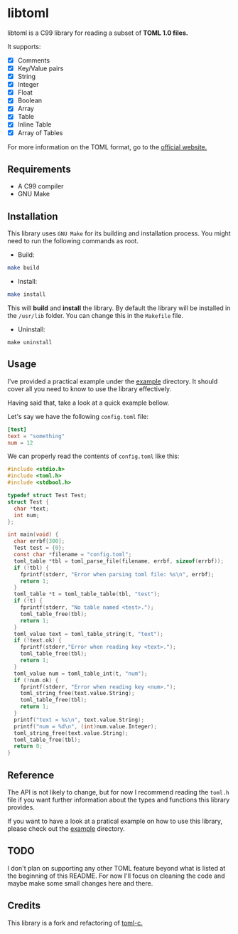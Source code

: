 # libtoml

libtoml is a C99 library for reading a subset of **TOML 1.0 files.**

It supports:

- [x] Comments
- [x] Key/Value pairs
- [x] String
- [x] Integer
- [x] Float
- [x] Boolean
- [x] Array
- [x] Table
- [x] Inline Table
- [x] Array of Tables

For more information on the TOML format, go to the [official website.](https://toml.io/en/v1.0.0)

## Requirements

- A C99 compiler
- GNU Make

## Installation

This library uses `GNU Make` for its building and installation process. You might need to run the following commands as root.

- Build:

```sh
make build
```

- Install:

```sh
make install
```

This will **build** and **install** the library.
By default the library will be installed in the `/usr/lib` folder. You can change this in the `Makefile` file.

- Uninstall:

```
make uninstall
```

## Usage

I've provided a practical example under the [example](example/) directory. It should cover all you need to know to use the library effectively.

Having said that, take a look at a quick example bellow.

Let's say we have the following `config.toml` file:

```toml
[test]
text = "something"
num = 12
```

We can properly read the contents of `config.toml` like this:

```c
#include <stdio.h>
#include <toml.h>
#include <stdbool.h>

typedef struct Test Test;
struct Test {
  char *text;
  int num;
};

int main(void) {
  char errbf[300];
  Test test = {0};
  const char *filename = "config.toml";
  toml_table *tbl = toml_parse_file(filename, errbf, sizeof(errbf));
  if (!tbl) {
    fprintf(stderr, "Error when parsing toml file: %s\n", errbf);
    return 1;
  }
  toml_table *t = toml_table_table(tbl, "test");
  if (!t) {
    fprintf(stderr, "No table named <test>.");
    toml_table_free(tbl);
    return 1;
  }
  toml_value text = toml_table_string(t, "text");
  if (!text.ok) {
    fprintf(stderr,"Error when reading key <text>.");
    toml_table_free(tbl);
    return 1;
  } 
  toml_value num = toml_table_int(t, "num");
  if (!num.ok) {
    fprintf(stderr, "Error when reading key <num>.");
    toml_string_free(text.value.String);
    toml_table_free(tbl);
    return 1;
  }
  printf("text = %s\n", text.value.String);
  printf("num = %d\n", (int)num.value.Integer);
  toml_string_free(text.value.String);
  toml_table_free(tbl);
  return 0;
}
```

## Reference

The API is not likely to change, but for now I recommend reading the `toml.h` file if you want further information about the types and functions this library provides.

If you want to have a look at a pratical example on how to use this library, please check out the [example](example/) directory.

## TODO

I don't plan on supporting any other TOML feature beyond what is listed at the beginning of this README. For now I'll focus on cleaning the code and maybe make some small changes here and there.

## Credits

This library is a fork and refactoring of [toml-c.](https://github.com/arp242/toml-c)
